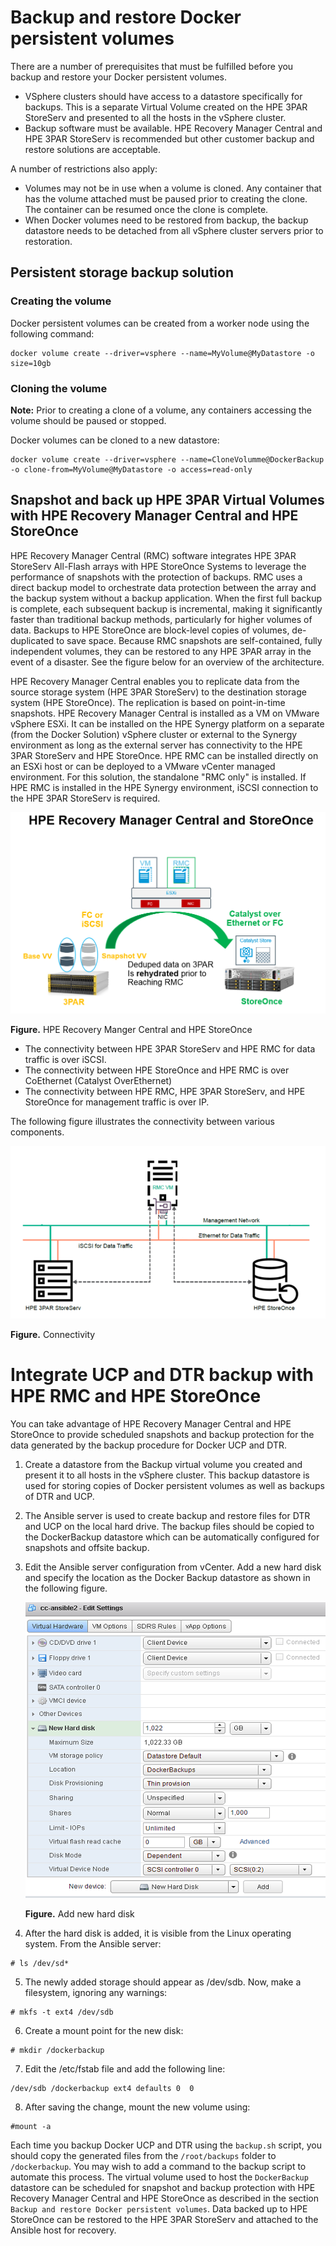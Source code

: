 # Backup and restore Docker persistent volumes 

There are a number of prerequisites that must be fulfilled before you backup and restore your Docker persistent volumes.

- VSphere clusters should have access to a datastore specifically for backups. This is a separate Virtual Volume created on the HPE 3PAR StoreServ and presented to all the hosts in the vSphere cluster. 
- Backup software must be available. HPE Recovery Manager Central and HPE 3PAR StoreServ is recommended but other customer backup and restore solutions are acceptable. 

A number of restrictions also apply:

- Volumes may not be in use when a volume is cloned. Any container that has the volume attached must be paused prior to creating the clone. The container can be resumed once the clone is complete.
- When Docker volumes need to be restored from backup, the backup datastore needs to be detached from all vSphere cluster servers prior to restoration.

## Persistent storage backup solution

### Creating the volume

Docker persistent volumes can be created from a worker node using the following command:
```
docker volume create --driver=vsphere --name=MyVolume@MyDatastore -o size=10gb 
```

### Cloning the volume

**Note:** Prior to creating a clone of a volume, any containers accessing the volume should be paused or stopped.

Docker volumes can be cloned to a new datastore:

```
docker volume create --driver=vsphere --name=CloneVolumme@DockerBackup -o clone-from=MyVolume@MyDatastore -o access=read-only 
```

## Snapshot and back up HPE 3PAR Virtual Volumes with HPE Recovery Manager Central and HPE StoreOnce

HPE Recovery Manager Central (RMC) software integrates HPE 3PAR StoreServ All-Flash arrays with HPE StoreOnce Systems to leverage the performance of snapshots with the protection of backups. RMC uses a direct backup model to orchestrate data protection between the array and the backup system without a backup application. When the first full backup is complete, each subsequent backup is incremental, making it significantly faster than traditional backup methods, particularly for higher volumes of data. Backups to HPE StoreOnce are block-level copies of volumes, de-duplicated to save space. Because RMC snapshots are self-contained, fully independent volumes, they can be restored to any HPE 3PAR array in the event of a disaster. See the figure below for an overview of the architecture.

HPE Recovery Manager Central enables you to replicate data from the source storage system (HPE 3PAR StoreServ) to the destination storage system (HPE StoreOnce). The replication is based on point-in-time snapshots.
HPE Recovery Manager Central is installed as a VM on VMware vSphere ESXi. It can be installed on the HPE Synergy platform on a separate (from the Docker Solution) vSphere cluster or external to the Synergy environment as long as the external server has connectivity to the HPE 3PAR StoreServ and HPE StoreOnce. HPE RMC can be installed directly on an ESXi host or can be deployed to a VMware vCenter managed environment. For this solution, the standalone "RMC only" is installed. If HPE RMC is installed in the HPE Synergy environment, iSCSI connection to the HPE 3PAR StoreServ is required.


![ "HPE Recovery Manger Central and HPE StoreOnce"][media-rmc-storeonce]

**Figure.** HPE Recovery Manger Central and HPE StoreOnce

- The connectivity between HPE 3PAR StoreServ and HPE RMC for data traffic is over iSCSI. 
- The connectivity between HPE StoreOnce and HPE RMC is over CoEthernet (Catalyst OverEthernet)
- The connectivity between HPE RMC, HPE 3PAR StoreServ, and HPE StoreOnce for management traffic is over IP. 

The following figure illustrates the connectivity between various components.

![ "Connectivity"][media-3par-storeonce-networking]

**Figure.** Connectivity 



# Integrate UCP and DTR backup with HPE RMC and HPE StoreOnce

You can take advantage of HPE Recovery Manager Central and HPE StoreOnce to provide scheduled snapshots and backup protection for the data generated by the backup procedure for Docker UCP and DTR.

1.	Create a datastore from the Backup virtual volume you created and present it to all hosts in the 
vSphere cluster. This backup datastore is used for storing copies of Docker persistent volumes as 
well as backups of DTR and UCP.

2.	The Ansible server is used to create backup and restore files for DTR and UCP on the local hard drive. 
The backup files should be copied to the DockerBackup datastore which can be automatically configured 
for snapshots and offsite backup.

3.	Edit the Ansible server configuration from vCenter. Add a new hard disk and specify the location 
as the Docker Backup datastore as shown in the following figure.

    ![ "Add new hard disk"][media-add-new-disk]

    **Figure.** Add new hard disk



4. After the hard disk is added, it is visible from the Linux operating system. From the Ansible server:
```
# ls /dev/sd*
```

5. The newly added storage should appear as /dev/sdb. Now, make a filesystem, ignoring any warnings:
```
# mkfs -t ext4 /dev/sdb 
```

6. Create a mount point for the new disk:
```
# mkdir /dockerbackup
```

7. Edit the /etc/fstab file and add the following line:
```
/dev/sdb /dockerbackup ext4 defaults 0  0
```

8. After saving the change, mount the new volume using:
```
#mount -a
```

Each time you backup Docker UCP and DTR using the `backup.sh` script, you should copy the generated files from the `/root/backups` folder to `/dockerbackup`. You may wish to add a command to the backup script to automate this process.
The virtual volume used to host the `DockerBackup` datastore can be scheduled for snapshot and backup protection with HPE Recovery Manager Central and HPE StoreOnce as described in the section `Backup and restore Docker persistent volumes`. Data backed up to HPE StoreOnce can be restored to the HPE 3PAR StoreServ and attached to the Ansible host for recovery. 


[media-rmc-storeonce]:<../media/rmc-storeonce.png> 
[media-3par-storeonce-networking]:<../media/3par-storeonce-networking.png> 
[media-add-new-disk]:<../media/add-new-disk.png> 




